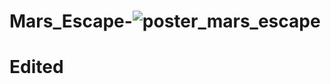 # Mars_Escape-![poster_mars_escape](https://github.com/fathima-farhath/Mars_Escape-/assets/89120135/54a29b36-bff7-4f64-8c7e-2ac7c87ba5b3)

# Edited